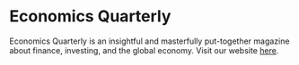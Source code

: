 # Economics Quarterly
Economics Quarterly is an insightful and masterfully put-together magazine about finance, investing, and the global economy. Visit our website [here](https://economicsquarterly.github.io/EconomicsQuarterly/).
